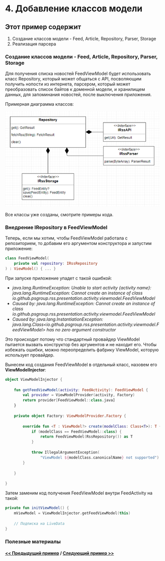 # 4. Добавление классов модели

## Этот пример содержит

1. Создание классов модели - Feed, Article, Repository, Parser, Storage
2. Реализация парсера

### Создание классов модели - Feed, Article, Repository, Parser, Storage

Для получения списка новостей FeedViewModel будет использовать класс Repository, который может общаться с API, посволяющим получить нопости из интернета, парсером, который может преобразовать список байтов к доменной модели, и хранилищем данных, для запоминания новостей, после выключения приложения.

Примерная диаграмма классов:

![Результат](../img/4_diagram.png)

Все классы уже созданы, смотрите примеры кода.

### Внедрение IRepository в FeedViewModel

Теперь, если мы хотим, чтобы FeedViewModel работала с репозиторием, то добавим его аргументом конструктора и запустим приложение:

```kotlin
class FeedViewModel(
    private val repository: IRssRepository
) : ViewModel() { ... }
```

При запуске приложение упадет с такой ошибкой:

* *java.lang.RuntimeException: Unable to start activity {activity name}: java.lang.RuntimeException: Cannot create an instance of class io.github.psgroup.rss.presentation.activity.viewmodel.FeedViewModel*
* *Caused by: java.lang.RuntimeException: Cannot create an instance of class io.github.psgroup.rss.presentation.activity.viewmodel.FeedViewModel*
* *Caused by: java.lang.InstantiationException: java.lang.Class\<io.github.psgroup.rss.presentation.activity.viewmodel.FeedViewModel\> has no zero argument constructor*

Это происходит потому что стандартный провайдер ViewModel пытается вызвать конструктор без аргументов и не находит его. Чтобы избежать ошибки, можно переопределить фабрику ViewModel, которую использует провайдер.

Вынесем код создания FeedViewModel в отдельный класс, назовем его **ViewModelInjector**:

```kotlin
object ViewModelInjector {

    fun getFeedViewModel(activity: FeedActivity): FeedViewModel {
        val provider = ViewModelProvider(activity, Factory)
        return provider[FeedViewModel::class.java]
    }

    private object Factory: ViewModelProvider.Factory {

        override fun <T : ViewModel?> create(modelClass: Class<T>): T {
            if (modelClass == FeedViewModel::class) {
                return FeedViewModel(RssRepository()) as T
            }

            throw IllegalArgumentException(
                "ViewModel ${modelClass.canonicalName} not supported")
        }

    }

}
```

Затем заменим код получения FeedViewModel внутри FeedActivity на такой:

```kotlin
private fun initViewModel() {
    mViewModel = ViewModelInjector.getFeedViewModel(this)

    // Подписка на LiveData
}
```

### Полезные материалы

#### [<< Предыдущий пример](../rss_parser_3) / [Следующий пример >>](../rss_parser_5)